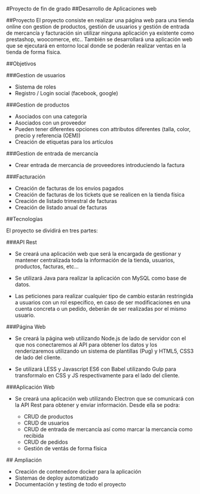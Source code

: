 #Proyecto de fin de grado
##Desarrollo de Aplicaciones web

##Proyecto
El proyecto consiste en realizar una página web para una tienda online con gestion de productos, gestión de
usuarios y gestión de entrada de mercancía y facturación sin utilizar ninguna aplicación ya existente como prestashop,
woocomerce, etc..
También se desarrollará una aplicación web que se ejecutará en entorno local donde se poderán realizar ventas en la
tienda de forma física.

##Objetivos

###Gestion de usuarios

  - Sistema de roles
  - Registro / Login social (facebook, google)


###Gestion de productos
  
  - Asociados con una categoría
  - Asociados con un proveedor
  - Pueden tener diferentes opciones con attributos diferentes (talla, color, precio y referencia (OEM))
  - Creación de etiquetas para los artículos


###Gestion de entrada de mercancía

  - Crear entrada de mercancia de proveedores introduciendo la factura 


###Facturación

  - Creación de facturas de los envíos pagados
  - Creación de facturas de los tickets que se realicen en la tienda física
  - Creación de listado trimestral de facturas
  - Creación de listado anual de facturas

##Tecnologías

El proyecto se dividirá en tres partes:

###API Rest
  
  - Se creará una aplicación web que será la encargada de gestionar y mantener centralizada toda la información de la
  tienda, usuarios, productos, facturas, etc...

  - Se utilizará Java para realizar la aplicación con MySQL como base de datos.

  - Las peticiones para realizar cualquier tipo de cambio estarán restringida a usuarios con un rol específico, en caso
    de ser modificaciones en una cuenta concreta o un pedido, deberán de ser realizadas por el mismo usuario.

###Página Web

  - Se creará la página web utilizando Node.js de lado de servidor con el que nos conectaremos al API para obtener los
  datos y los renderizaremos utilizando un sistema de plantillas (Pug) y HTML5, CSS3 de lado del cliente.

  - Se utilizará LESS y Javascript ES6 con Babel utilizando Gulp para transformalo en CSS y JS respectivamente para el
    lado del cliente.

###Aplicación Web

  - Se creará una aplicación web utilizando Electron que se comunicará con la API Rest para obtener y enviar
    información. Desde ella se podra:

      - CRUD de productos
      - CRUD de usuarios
      - CRUD de entrada de mercancía así como marcar la mercancía como recibida
      - CRUD de pedidos
      - Gestión de ventás de forma física


## Ampliación

- Creación de contenedore docker para la aplicación
- Sistemas de deploy automatizado
- Documentación y testing de todo el proyecto
